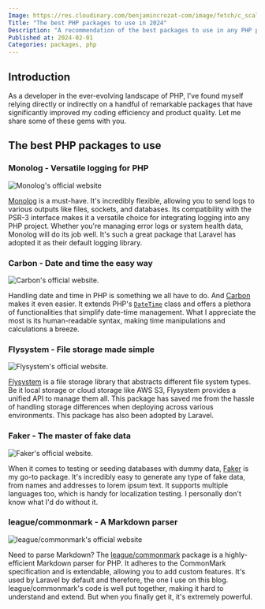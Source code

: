```yaml
---
Image: https://res.cloudinary.com/benjamincrozat-com/image/fetch/c_scale,f_webp,q_auto,w_1200/https://github.com/benjamincrozat/content/assets/3613731/279796cc-c507-49c0-aa57-2a1188ab0720
Title: "The best PHP packages to use in 2024"
Description: "A recommendation of the best packages to use in any PHP project in 2024."
Published at: 2024-02-01
Categories: packages, php
---
```


## Introduction

As a developer in the ever-evolving landscape of PHP, I've found myself relying directly or indirectly on a handful of remarkable packages that have significantly improved my coding efficiency and product quality. Let me share some of these gems with you.

## The best PHP packages to use

### Monolog - Versatile logging for PHP

![Monolog's official website](https://res.cloudinary.com/benjamincrozat-com/image/fetch/https://github.com/benjamincrozat/content/assets/3613731/edfb94d7-1945-4d4c-ac82-222554a97804)

[Monolog](https://github.com/seldaek/monolog) is a must-have. It's incredibly flexible, allowing you to send logs to various outputs like files, sockets, and databases. Its compatibility with the PSR-3 interface makes it a versatile choice for integrating logging into any PHP project. Whether you're managing error logs or system health data, Monolog will do its job well. It's such a great package that Laravel has adopted it as their default logging library.

### Carbon - Date and time the easy way

![Carbon's official website.](https://res.cloudinary.com/benjamincrozat-com/image/fetch/https://github.com/benjamincrozat/content/assets/3613731/83c76604-a4ef-4bc2-970e-d7a74e0cb1fc)

Handling date and time in PHP is something we all have to do. And [Carbon](https://carbon.nesbot.com) makes it even easier. It extends PHP's [`DateTime`](https://www.php.net/manual/fr/class.datetime.php) class and offers a plethora of functionalities that simplify date-time management. What I appreciate the most is its human-readable syntax, making time manipulations and calculations a breeze.

### Flysystem - File storage made simple

![Flysystem's official website.](https://res.cloudinary.com/benjamincrozat-com/image/fetch/https://github.com/benjamincrozat/content/assets/3613731/a3fe807b-d100-4a05-b4e8-d26b3b1abbc7)

[Flysystem](https://flysystem.thephpleague.com/v3/docs/) is a file storage library that abstracts different file system types. Be it local storage or cloud storage like AWS S3, Flysystem provides a unified API to manage them all. This package has saved me from the hassle of handling storage differences when deploying across various environments. This package has also been adopted by Laravel.

### Faker - The master of fake data

![Faker's official website.](https://res.cloudinary.com/benjamincrozat-com/image/fetch/https://github.com/benjamincrozat/content/assets/3613731/871d37d4-5847-409d-9841-e6af8ea42616)

When it comes to testing or seeding databases with dummy data, [Faker](https://github.com/FakerPHP/Faker) is my go-to package. It's incredibly easy to generate any type of fake data, from names and addresses to lorem ipsum text. It supports multiple languages too, which is handy for localization testing. I personally don't know what I'd do without it.

### league/commonmark - A Markdown parser

![league/commonmark's official website](https://res.cloudinary.com/benjamincrozat-com/image/fetch/https://github.com/benjamincrozat/content/assets/3613731/2193b39d-ad54-45f9-a054-bf2defd11ab3)

Need to parse Markdown? The [league/commonmark](https://commonmark.thephpleague.com) package is a highly-efficient Markdown parser for PHP. It adheres to the CommonMark specification and is extendable, allowing you to add custom features. It's used by Laravel by default and therefore, the one I use on this blog. league/commonmark's code is well put together, making it hard to understand and extend. But when you finally get it, it's extremely powerful.

